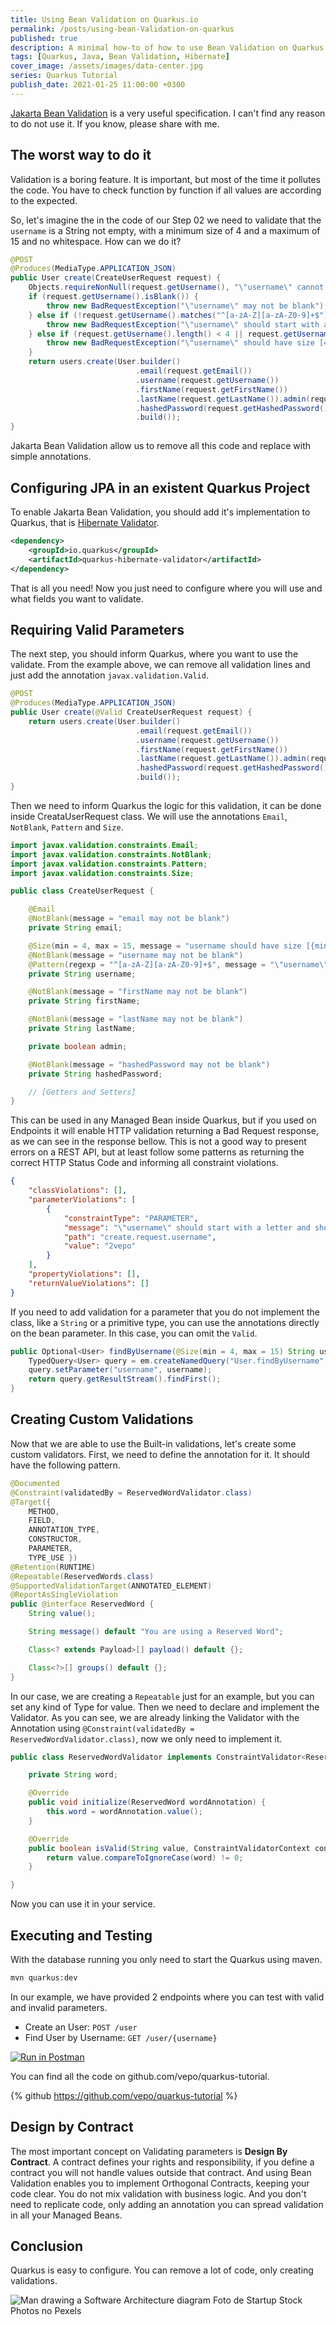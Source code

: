 ```yaml
---
title: Using Bean Validation on Quarkus.io
permalink: /posts/using-bean-Validation-on-quarkus
published: true
description: A minimal how-to of how to use Bean Validation on Quarkus.io
tags: [Quarkus, Java, Bean Validation, Hibernate]
cover_image: /assets/images/data-center.jpg
series: Quarkus Tutorial
publish_date: 2021-01-25 11:00:00 +0300
---
```


[Jakarta Bean Validation](https://beanvalidation.org/latest-draft/spec/) is a very useful specification. I can't find any reason to do not use it. If you know, please share with me.

## The worst way to do it

Validation is a boring feature. It is important, but most of the time it pollutes the code. You have to check function by function if all values are according to the expected.

So, let's imagine the in the code of our Step 02 we need to validate that the `username` is a String not empty, with a minimum size of 4 and a maximum of 15 and no whitespace. How can we do it?

```java
@POST
@Produces(MediaType.APPLICATION_JSON)
public User create(CreateUserRequest request) {
    Objects.requireNonNull(request.getUsername(), "\"username\" cannot be null!");
    if (request.getUsername().isBlank()) {
        throw new BadRequestException("\"username\" may not be blank");
    } else if (!request.getUsername().matches("^[a-zA-Z][a-zA-Z0-9]+$")) {
        throw new BadRequestException("\"username\" should start with a letter and should only accept letters and numbers");
    } else if (request.getUsername().length() < 4 || request.getUsername().length() > 15) {
        throw new BadRequestException("\"username\" should have size [4,15]");
    }
    return users.create(User.builder()
                            .email(request.getEmail())
                            .username(request.getUsername())
                            .firstName(request.getFirstName())
                            .lastName(request.getLastName()).admin(request.isAdmin())
                            .hashedPassword(request.getHashedPassword())
                            .build());
}
```

Jakarta Bean Validation allow us to remove all this code and replace with simple annotations.

## Configuring JPA in an existent Quarkus Project

To enable Jakarta Bean Validation, you should add it's implementation to Quarkus, that is [Hibernate Validator](https://hibernate.org/validator/).

```xml
<dependency>
    <groupId>io.quarkus</groupId>
    <artifactId>quarkus-hibernate-validator</artifactId>
</dependency>
```

That is all you need! Now you just need to configure where you will use and what fields you want to validate.

## Requiring Valid Parameters

The next step, you should inform Quarkus, where you want to use the validate. From the example above, we can remove all validation lines and just add the annotation `javax.validation.Valid`.

```java
@POST
@Produces(MediaType.APPLICATION_JSON)
public User create(@Valid CreateUserRequest request) {
    return users.create(User.builder()
                            .email(request.getEmail())
                            .username(request.getUsername())
                            .firstName(request.getFirstName())
                            .lastName(request.getLastName()).admin(request.isAdmin())
                            .hashedPassword(request.getHashedPassword())
                            .build());
}
```

Then we need to inform Quarkus the logic for this validation, it can be done inside CreataUserRequest class. We will use the annotations `Email`, `NotBlank`, `Pattern` and `Size`.

```java
import javax.validation.constraints.Email;
import javax.validation.constraints.NotBlank;
import javax.validation.constraints.Pattern;
import javax.validation.constraints.Size;

public class CreateUserRequest {

    @Email
    @NotBlank(message = "email may not be blank")
    private String email;

    @Size(min = 4, max = 15, message = "username should have size [{min},{max}]")
    @NotBlank(message = "username may not be blank")
    @Pattern(regexp = "^[a-zA-Z][a-zA-Z0-9]+$", message = "\"username\" should start with a letter and should only accept letters and numbers")
    private String username;

    @NotBlank(message = "firstName may not be blank")
    private String firstName;

    @NotBlank(message = "lastName may not be blank")
    private String lastName;

    private boolean admin;

    @NotBlank(message = "hashedPassword may not be blank")
    private String hashedPassword;

    // [Getters and Setters]
}
```

This can be used in any Managed Bean inside Quarkus, but if you used on Endpoints it will enable HTTP validation returning a Bad Request response, as we can see in the response bellow. This is not a good way to present errors on a REST API, but at least follow some patterns as returning the correct HTTP Status Code and informing all constraint violations.

```json
{
    "classViolations": [],
    "parameterViolations": [
        {
            "constraintType": "PARAMETER",
            "message": "\"username\" should start with a letter and should only accept letters and numbers",
            "path": "create.request.username",
            "value": "2vepo"
        }
    ],
    "propertyViolations": [],
    "returnValueViolations": []
}
```

If you need to add validation for a parameter that you do not implement the class, like a `String` or a primitive type, you can use the annotations directly on the bean parameter. In this case, you can omit the `Valid`.

```java
public Optional<User> findByUsername(@Size(min = 4, max = 15) String username) {
    TypedQuery<User> query = em.createNamedQuery("User.findByUsername", User.class);
    query.setParameter("username", username);
    return query.getResultStream().findFirst();
}
```

## Creating Custom Validations

Now that we are able to use the Built-in validations, let's create some custom validators. First, we need to define the annotation for it. It should have the following pattern.

```java
@Documented
@Constraint(validatedBy = ReservedWordValidator.class)
@Target({
    METHOD,
    FIELD,
    ANNOTATION_TYPE,
    CONSTRUCTOR,
    PARAMETER,
    TYPE_USE })
@Retention(RUNTIME)
@Repeatable(ReservedWords.class)
@SupportedValidationTarget(ANNOTATED_ELEMENT)
@ReportAsSingleViolation
public @interface ReservedWord {
    String value();

    String message() default "You are using a Reserved Word";

    Class<? extends Payload>[] payload() default {};

    Class<?>[] groups() default {};
}
```

In our case, we are creating a `Repeatable` just for an example, but you can set any kind of Type for value. Then we need to declare and implement the Validator. As you can see, we are already linking the Validator with the Annotation using `@Constraint(validatedBy = ReservedWordValidator.class)`, now we only need to implement it.

```java
public class ReservedWordValidator implements ConstraintValidator<ReservedWord, String> {

    private String word;

    @Override
    public void initialize(ReservedWord wordAnnotation) {
        this.word = wordAnnotation.value();
    }

    @Override
    public boolean isValid(String value, ConstraintValidatorContext context) {
        return value.compareToIgnoreCase(word) != 0;
    }

}
```

Now you can use it in your service.

## Executing and Testing

With the database running you only need to start the Quarkus using maven.

```bash
mvn quarkus:dev
```

In our example, we have provided 2 endpoints where you can test with valid and invalid parameters.

* Create an User: `POST /user`
* Find User by Username: `GET /user/{username}`

[![Run in Postman](https://run.pstmn.io/button.svg)](https://app.getpostman.com/run-collection/f9fc24e64abbfb3aac90)

You can find all the code on github.com/vepo/quarkus-tutorial.

{% github https://github.com/vepo/quarkus-tutorial %}

## Design by Contract

The most important concept on Validating parameters is **Design By Contract**. A contract defines your rights and responsibility, if you define a contract you will not handle values outside that contract. And using Bean Validation enables you to implement Orthogonal Contracts, keeping your code clear. You do not mix validation with business logic. And you don't need to replicate code, only adding an annotation you can spread validation in all your Managed Beans.

## Conclusion

Quarkus is easy to configure. You can remove a lot of code, only creating validations.

![Man drawing a Software Architecture diagram](https://dev-to-uploads.s3.amazonaws.com/i/e65xl1069bgqs8ge87wm.jpg)
Foto de Startup Stock Photos no Pexels